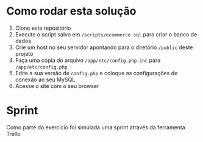 # Como rodar esta solução

1. Clone este repositório
2. Execute o script salvo em `/scripts/ecommerce.sql` para criar o banco de dados
3. Crie um host no seu servidor apontando para o diretório `/public` deste projeto
4. Faça uma cópia do arquivo `/app/etc/config.php.inc` para `/app/etc/config.php`
5. Edite a sua versão de `config.php` e coloque as configurações de conexão ao seu MySQL
6. Acesse o site com o seu browser

# Sprint

Como parte do exercício foi simulada uma sprint através da ferramenta Trello
